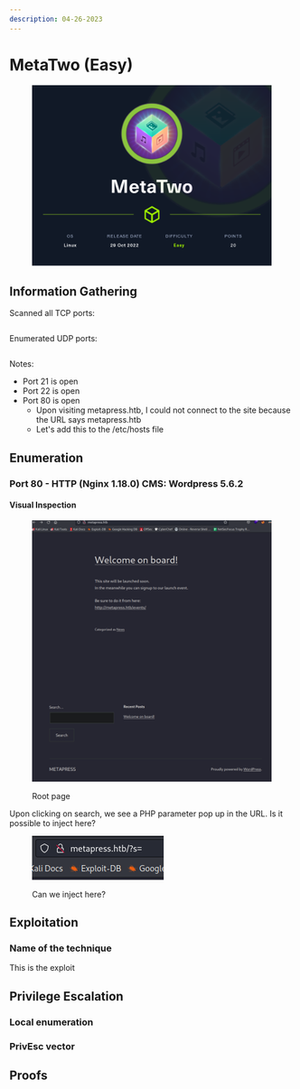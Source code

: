 ```yaml
---
description: 04-26-2023
---
```


# MetaTwo (Easy)

<figure><img src="../../../.gitbook/assets/MetaTwo.png" alt=""><figcaption></figcaption></figure>

## Information Gathering

Scanned all TCP ports:

```
```

Enumerated UDP ports:

```
```

Notes:

* Port 21 is open
* Port 22 is open
* Port 80 is open
  * Upon visiting metapress.htb, I could not connect to the site because the URL says metapress.htb
  * Let's add this to the /etc/hosts file

## Enumeration

### Port 80 - HTTP (Nginx 1.18.0) CMS: Wordpress 5.6.2

#### Visual Inspection

<figure><img src="../../../.gitbook/assets/image (9).png" alt=""><figcaption><p>Root page</p></figcaption></figure>

Upon clicking on search, we see a PHP parameter pop up in the URL. Is it possible to inject here?



<figure><img src="../../../.gitbook/assets/image (8).png" alt=""><figcaption><p>Can we inject here?</p></figcaption></figure>

## Exploitation

### Name of the technique

This is the exploit

## Privilege Escalation

### Local enumeration

### PrivEsc vector

## Proofs
